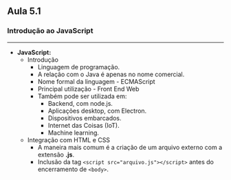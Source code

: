 ## Aula 5.1 
### Introdução ao JavaScript
---
- **JavaScript:**
	- Introdução
		- Linguagem de programação.
		- A relação com o Java é apenas no nome comercial.
		- Nome formal da linguagem - ECMAScript
		- Principal utilização - Front End Web
		- Também pode ser utilizada em:
			- Backend, com node.js.
			- Aplicações desktop, com Electron.
			- Dispositivos embarcados.
			- Internet das Coisas (IoT).
			- Machine learning.
	- Integração com HTML e CSS
		- A maneira mais comum é a criação de um arquivo externo com a extensão **.js**.
		- Inclusão da tag `<script src="arquivo.js"></script>` antes do encerramento de `<body>`.